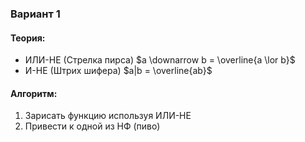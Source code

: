 ### Вариант 1
#### Теория:
- ИЛИ-НЕ (Стрелка пирса) $a \downarrow b = \overline{a \lor b}$
- И-НЕ (Штрих шифера) $a|b = \overline{ab}$
#### Алгоритм:
1. Зарисать функцию используя ИЛИ-НЕ
2. Привести к одной из НФ (пиво)